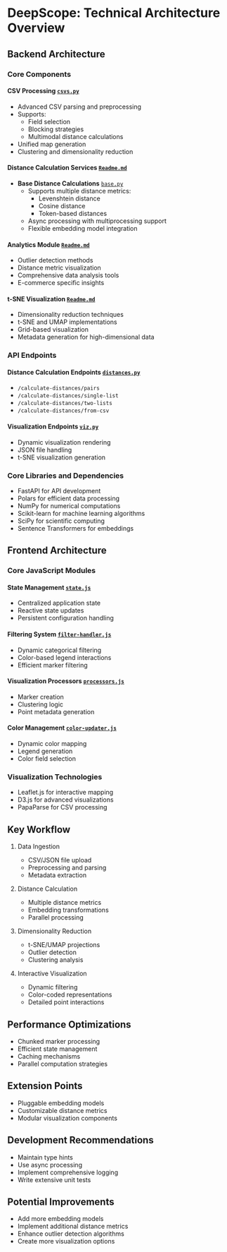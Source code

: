 # DeepScope: Technical Architecture Overview

## Backend Architecture

### Core Components

#### CSV Processing [`csvs.py`](services/csvs.py)
- Advanced CSV parsing and preprocessing
- Supports:
    - Field selection
    - Blocking strategies
    - Multimodal distance calculations
- Unified map generation
- Clustering and dimensionality reduction

#### Distance Calculation Services [`Readme.md`](services/distances/Readme.md)
- **Base Distance Calculations** [`base.py`](services/distances/base.py)
    - Supports multiple distance metrics:
        - Levenshtein distance
        - Cosine distance
        - Token-based distances
    - Async processing with multiprocessing support
    - Flexible embedding model integration

#### Analytics Module [`Readme.md`](services/analytics/Readme.md)
- Outlier detection methods
- Distance metric visualization
- Comprehensive data analysis tools
- E-commerce specific insights

#### t-SNE Visualization [`Readme.md`](services/tsnes/Readme.md)
- Dimensionality reduction techniques
- t-SNE and UMAP implementations
- Grid-based visualization
- Metadata generation for high-dimensional data

### API Endpoints

#### Distance Calculation Endpoints [`distances.py`](urls/distances.py)
- `/calculate-distances/pairs`
- `/calculate-distances/single-list`
- `/calculate-distances/two-lists`
- `/calculate-distances/from-csv`

#### Visualization Endpoints [`viz.py`](urls/viz.py)
- Dynamic visualization rendering
- JSON file handling
- t-SNE visualization generation

### Core Libraries and Dependencies
- FastAPI for API development
- Polars for efficient data processing
- NumPy for numerical computations
- Scikit-learn for machine learning algorithms
- SciPy for scientific computing
- Sentence Transformers for embeddings

## Frontend Architecture

### Core JavaScript Modules

#### State Management [`state.js`](static/js/state.js)
- Centralized application state
- Reactive state updates
- Persistent configuration handling

#### Filtering System [`filter-handler.js`](static/js/filter-handler.js)
- Dynamic categorical filtering
- Color-based legend interactions
- Efficient marker filtering

#### Visualization Processors [`processors.js`](static/js/processors.js)
- Marker creation
- Clustering logic
- Point metadata generation

#### Color Management [`color-updater.js`](static/js/color-updater.js)
- Dynamic color mapping
- Legend generation
- Color field selection

### Visualization Technologies
- Leaflet.js for interactive mapping
- D3.js for advanced visualizations
- PapaParse for CSV processing

## Key Workflow

1. Data Ingestion
    - CSV/JSON file upload
    - Preprocessing and parsing
    - Metadata extraction

2. Distance Calculation
    - Multiple distance metrics
    - Embedding transformations
    - Parallel processing

3. Dimensionality Reduction
    - t-SNE/UMAP projections
    - Outlier detection
    - Clustering analysis

4. Interactive Visualization
    - Dynamic filtering
    - Color-coded representations
    - Detailed point interactions

## Performance Optimizations
- Chunked marker processing
- Efficient state management
- Caching mechanisms
- Parallel computation strategies

## Extension Points
- Pluggable embedding models
- Customizable distance metrics
- Modular visualization components

## Development Recommendations
- Maintain type hints
- Use async processing
- Implement comprehensive logging
- Write extensive unit tests

## Potential Improvements
- Add more embedding models
- Implement additional distance metrics
- Enhance outlier detection algorithms
- Create more visualization options
